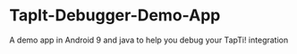 # TapIt-Debugger-Demo-App
A demo app in Android 9 and java to help you debug your TapTi! integration 
